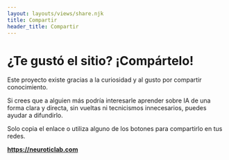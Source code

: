 ```yaml
---
layout: layouts/views/share.njk
title: Compartir
header_title: Compartir
---
```


# ¿Te gustó el sitio? ¡Compártelo!

Este proyecto existe gracias a la curiosidad y al gusto por compartir conocimiento.

Si crees que a alguien más podría interesarle aprender sobre IA de una forma clara y directa, sin vueltas ni tecnicismos innecesarios, puedes ayudar a difundirlo.

Solo copia el enlace o utiliza alguno de los botones para compartirlo en tus redes.

**https://neuroticlab.com**
